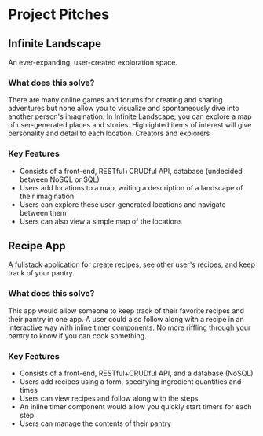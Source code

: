 # Project Pitches

## Infinite Landscape

An ever-expanding, user-created exploration space.

### What does this solve?

There are many online games and forums for creating and sharing adventures but none allow you to visualize and spontaneously dive into another person's imagination. In Infinite Landscape, you can explore a map of user-generated places and stories. Highlighted items of interest will give personality and detail to each location. Creators and explorers 

### Key Features
 
* Consists of a front-end, RESTful+CRUDful API, database (undecided between NoSQL or SQL)
* Users add locations to a map, writing a description of a landscape of their imagination
* Users can explore these user-generated locations and navigate between them
* Users can also view a simple map of the locations

## Recipe App

A fullstack application for create recipes, see other user's recipes, and keep track of your pantry.

### What does this solve?

This app would allow someone to keep track of their favorite recipes and their pantry in one app. A user could also follow along with a recipe in an interactive way with inline timer components. No more riffling through your pantry to know if you can cook something.

### Key Features

* Consists of a front-end, RESTful+CRUDful API, and a database (NoSQL)
* Users add recipes using a form, specifying ingredient quantities and times
* Users can view recipes and follow along with the steps
* An inline timer component would allow you quickly start timers for each step
* Users can manage the contents of their pantry
